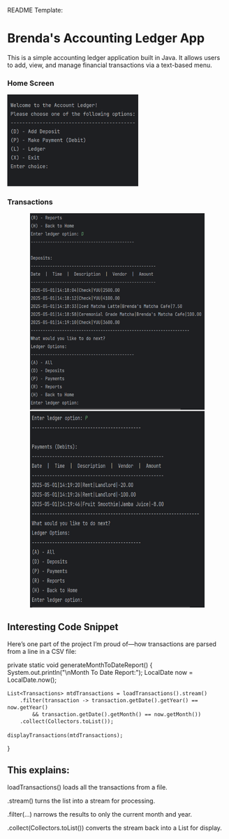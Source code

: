 README Template:


# Brenda's Accounting Ledger App

This is a simple accounting ledger application built in Java. It allows users to add, view, and manage financial transactions via a text-based menu.

### Home Screen


<img src="images/AccountingLedger_HomeScreen.png" width="300" />

### Transactions

<p align="center">
  <img src="images/AccountingLedger_LedgerScreen_DepositOption.png" width="400" height="450" />
  <img src="images/AccountingLedger_LedgerScreen_PaymentOption.png" width="400" height="450" />
</p>

## Interesting Code Snippet

Here’s one part of the project I’m proud of—how transactions are parsed from a line in a CSV file:

private static void generateMonthToDateReport() {
    System.out.println("\nMonth To Date Report:");
    LocalDate now = LocalDate.now();

    List<Transactions> mtdTransactions = loadTransactions().stream()
        .filter(transaction -> transaction.getDate().getYear() == now.getYear()
            && transaction.getDate().getMonth() == now.getMonth())
        .collect(Collectors.toList());

    displayTransactions(mtdTransactions);
}


## This explains:

loadTransactions() loads all the transactions from a file.

.stream() turns the list into a stream for processing.

.filter(...) narrows the results to only the current month and year.

.collect(Collectors.toList()) converts the stream back into a List for display.
